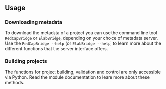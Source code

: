 ## Usage

### Downloading metadata

To download the metadata of a project you can use the command line tool `RedCapBridge` or `ElabBridge`, depending on your choice of metadata server. Use the `RedCapBridge --help` (or `ElabBridge --help`) to learn more about the different functions that the server interface offers.

### Building projects

The functions for project building, validation and control are only accessible via Python. Read the module documentation to learn more about these methods.